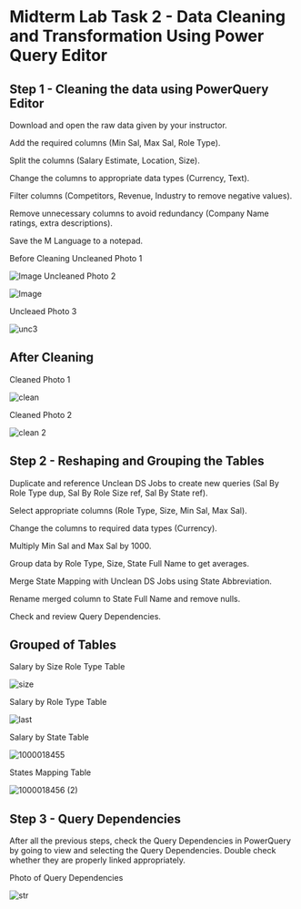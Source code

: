 # Midterm Lab Task 2 - Data Cleaning and Transformation Using Power Query Editor
## Step 1 - Cleaning the data using PowerQuery Editor
Download and open the raw data given by your instructor.

Add the required columns (Min Sal, Max Sal, Role Type).

Split the columns (Salary Estimate, Location, Size).

Change the columns to appropriate data types (Currency, Text).

Filter columns (Competitors, Revenue, Industry to remove negative values).

Remove unnecessary columns to avoid redundancy (Company Name ratings, extra descriptions).

Save the M Language to a notepad.

Before Cleaning
Uncleaned Photo 1

![Image](https://github.com/user-attachments/assets/5efe1018-2ce7-4e40-8c9a-0dde85dddc59)
 Uncleaned Photo 2
 
![Image](https://github.com/user-attachments/assets/e1ebc394-b25a-46be-bf46-ccad1cd37afa)

Uncleaed Photo 3

![unc3](https://github.com/user-attachments/assets/15f3aa79-e7ab-4f60-81c3-40bb8d8cc0d5)

## After Cleaning

Cleaned Photo  1

![clean](https://github.com/user-attachments/assets/e8aff98e-d8ff-4ec7-93cc-ffc5c5913258)

Cleaned Photo 2

![clean 2](https://github.com/user-attachments/assets/7f7b4109-cc5f-4269-82cf-ea8be9fe307a)

## Step 2 - Reshaping and Grouping the Tables
Duplicate and reference Unclean DS Jobs to create new queries (Sal By Role Type dup, Sal By Role Size ref, Sal By State ref).

Select appropriate columns (Role Type, Size, Min Sal, Max Sal).

Change the columns to required data types (Currency).

Multiply Min Sal and Max Sal by 1000.

Group data by Role Type, Size, State Full Name to get averages.

Merge State Mapping with Unclean DS Jobs using State Abbreviation.

Rename merged column to State Full Name and remove nulls.

Check and review Query Dependencies.

## Grouped of Tables
Salary by Size Role Type Table

![size](https://github.com/user-attachments/assets/a4952169-1d3a-41cf-a087-d915bda4e9d2)

Salary by Role Type Table

![last](https://github.com/user-attachments/assets/1c17956d-8aab-4d35-9e91-51cfbac03b2b)

Salary by State Table

![1000018455](https://github.com/user-attachments/assets/b2e9b071-3c9e-492f-b4ba-7acfac4ccbb5)

States Mapping Table

![1000018456 (2)](https://github.com/user-attachments/assets/5a68f6ee-1dac-4c34-bed4-ae12736d6417)

## Step 3 - Query Dependencies
After all the previous steps, check the Query Dependencies in PowerQuery by going to view and selecting the Query Dependencies.
Double check whether they are properly linked appropriately.

Photo of Query Dependencies

![str](https://github.com/user-attachments/assets/d579ebf0-3e79-4a40-a94b-29fbb5cde680)










